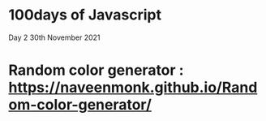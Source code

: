 # 100days of Javascript
Day 2 30th November 2021
# Random color generator : https://naveenmonk.github.io/Random-color-generator/
